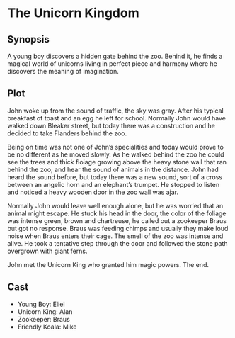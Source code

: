 # The Unicorn Kingdom

## Synopsis

A young boy discovers a hidden gate behind the zoo.
Behind it, he finds a magical world of unicorns living in perfect piece and harmony where he discovers the meaning of imagination.

## Plot

John woke up from the sound of traffic, the sky was gray.
After his typical breakfast of toast and an egg he left for school.
Normally John would have walked down Bleaker street, but today there was a construction and he decided to take Flanders behind the zoo.

Being on time was not one of John’s specialities and today would prove to be no different as he moved slowly.
As he walked behind the zoo he could see the trees and thick floiage growing above the heavy stone wall that ran behind the zoo; and hear the sound of animals in the distance.
John had heard the sound before, but today there was a new sound, sort of a cross between an angelic horn and an elephant’s trumpet.
He stopped to listen and noticed a heavy wooden door in the zoo wall was ajar.

Normally John would leave well enough alone, but he was worried that an animal might escape.
He stuck his head in the door, the color of the foliage was intense green, brown and chartreuse, he called out a zookeeper Braus but got no response. Braus was feeding chimps and usually they make loud noise when Braus enters their cage.
The smell of the zoo was intense and alive.
He took a tentative step through the door and followed the stone path overgrown with giant ferns.

John met the Unicorn King who granted him magic powers.
The end.

## Cast

* Young Boy: Eliel
* Unicorn King: Alan
* Zookeeper: Braus
* Friendly Koala: Mike